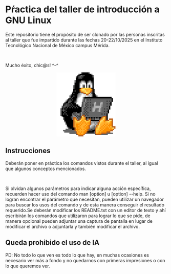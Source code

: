 <h1> Pŕactica del taller de introducción a GNU Linux</h1>

<p>Este repositorio tiene el propósito de ser clonado por las personas inscritas al taller que fue impartido 
durante las fechas 20-22/10/2025 en el Instituto Tecnológico Nacional de México campus Mérida.</p>

<br>
<p>Mucho éxito, chic@s! ^-^</p>

<div align='center'>
	<picture>
		<img alt='Linux pet' src='.assets/penguin.gif'>
	</picture>
</div>

## Instrucciones

<p>Deberán poner en práctica los comandos vistos durante el taller, al igual que algunos conceptos mencionados.</p>

<br>

<p>Si olvidan algunos parámetros para indicar alguna acción específica, recuerden hacer uso del comando man [option]
u [option] --help. Si no logran encontrar el parámetro que necesitan, pueden utilizar un navegador para buscar los usos
del comando y de esta manera conseguir el resultado requerido.Se deberán modificar los README.txt con un editor de texto
y ahí escribirán los comandos que utilizaron para lograr lo que se pide, de manera opcional pueden adjuntar una
captura de pantalla en lugar de modificar el archivo o adjuntarla y también modificar el archivo. 
</p>

<h2><b>Queda prohibido el uso de IA</b></h2>

<p>PD: No todo lo que ven es todo lo que hay, en muchas ocasiones es necesario ver más a fondo y no quedarnos con primeras impresiones o con lo que queremos ver.</p>
